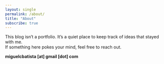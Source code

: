 ```yaml
---
layout: single
permalink: /about/
title: "About"
subscribe: true
--- 
```


This blog isn’t a portfolio. It’s a quiet place to keep track of ideas that stayed with me.  
If something here pokes your mind, feel free to reach out.

**miguelcbatista [at] gmail [dot] com**

